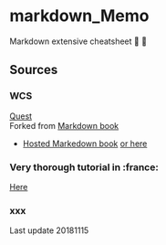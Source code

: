 # markdown_Memo
Markdown extensive cheatsheet :see_no_evil: :hear_no_evil:

## Sources

### WCS
[Quest](https://github.com/WildCodeSchool/markdown-fr)    
Forked from [Markdown book](https://github.com/GitbookIO/markdown)
+ [Hosted Markedown book](https://www.gitbook.io/book/GitBookIO/markdown)
[or here](http://wildcodeschool.gitbooks.io/markdown/content/)

### Very thorough tutorial in :france:
[Here](https://blog.wax-o.com/2014/04/tutoriel-un-guide-pour-bien-commencer-avec-markdown/)



### xxx



Last update 20181115
